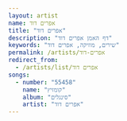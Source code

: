 ```yaml
---
layout: artist
name: אפרים דוד
title: "אפרים דוד"
description: "דף האמן אפרים דוד"
keywords: "שירים, מוזיקה, אפרים דוד"
permalink: /artists/אפרים-דוד
redirect_from:
  - /artists/list/אפרים דוד
songs:
  - number: "55458"
    name: "קומזיץ"
    album: "סינגלים"
    artist: "אפרים דוד"
---
```

